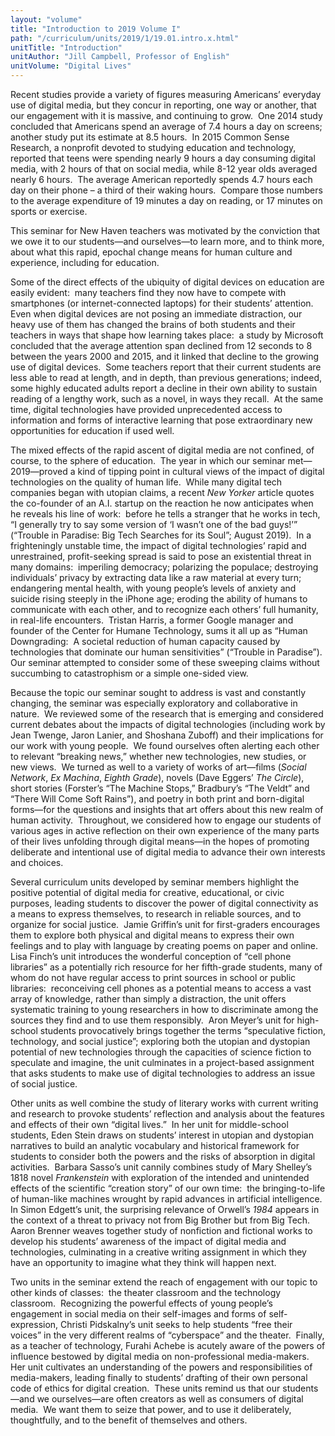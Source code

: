 ```yaml
---
layout: "volume"
title: "Introduction to 2019 Volume I"
path: "/curriculum/units/2019/1/19.01.intro.x.html"
unitTitle: "Introduction"
unitAuthor: "Jill Campbell, Professor of English"
unitVolume: "Digital Lives"
---
```

<main>
<p>Recent studies provide a variety of figures measuring Americans&rsquo; everyday use of digital media, but they concur in reporting, one way or another, that our engagement with it is massive, and continuing to grow.&nbsp; One 2014 study concluded that Americans spend an average of 7.4 hours a day on screens; another study put its estimate at 8.5 hours.&nbsp; In 2015 Common Sense Research, a nonprofit devoted to studying education and technology, reported that teens were spending nearly 9 hours a day consuming digital media, with 2 hours of that on social media, while 8-12 year old</span>s<span> averaged nearly 6 hours.&nbsp; The average American reportedly spends 4.7 hours each day on their phone &ndash; a third of their waking hours.&nbsp; Compare those numbers to the average expenditure of 19 minutes a day on reading, or 17 minutes on sports or exercise.&nbsp; </p>

<p>This seminar for New Haven teachers was motivated by the conviction that we owe it to our students&mdash;and ourselves&mdash;to learn more, and to think more, about what this rapid, epochal change means for human culture and experience, including for education.</p>

<p>Some of the direct effects of the ubiquity of digital devices on education are easily evident:&nbsp; many teachers find they now have to compete with smartphones (or internet-connected laptops) for their students&rsquo; attention.&nbsp; Even when digital devices are not posing an immediate distraction, our heavy use of them has changed the brains of both students and their teachers in ways that shape how learning takes place:&nbsp; a study by Microsoft concluded that the average attention span declined from 12 seconds to 8 between the years 2000 and 2015, and it linked that decline to the growing use of digital devices.&nbsp; Some teachers report that their current students are less able to read at length, and in depth, than previous generations; indeed, some highly educated adults report a decline in their own ability to sustain reading of a lengthy work, such as a novel, in ways they recall.&nbsp; At the same time, digital technologies have provided unprecedented access to information and forms of interactive learning that pose extraordinary new opportunities for education if used well.</p>

<p>The mixed effects of the rapid ascent of digital media are not confined, of course, to the sphere of education.&nbsp; The year in which our seminar met&mdash;2019&mdash;proved a kind of tipping point in cultural views of the impact of digital technologies on the quality of human life.&nbsp; While many digital tech companies began with utopian claims, a recent <em>New Yorker </em>article quotes the co-founder of an A.I. startup on the reaction he now anticipates when he reveals his line of work:&nbsp; before he tells a stranger that he works in tech, &ldquo;I generally try to say some version of &lsquo;I wasn&rsquo;t one of the bad guys!&rsquo;&rdquo; (&ldquo;Trouble in Paradise: Big Tech Searches for its Soul&rdquo;; August 2019).&nbsp; In a frighteningly unstable time, the impact of digital technologies&rsquo; rapid and unrestrained, profit-seeking spread is said to pose an existential threat in many domains:&nbsp; imperiling democracy; polarizing the populace; destroying individuals&rsquo; privacy by extracting data like a raw material at every turn; endangering mental health, with young people&rsquo;s levels of anxiety and suicide rising steeply in the iPhone age; eroding the ability of humans to communicate with each other, and to recognize each others&rsquo; full humanity, in real-life encounters.&nbsp; Tristan Harris, a former Google manager and founder of the Center for Humane Technology, sums it all up as &ldquo;Human Downgrading:&nbsp; A societal reduction of human capacity caused by technologies that dominate our human sensitivities&rdquo; (&ldquo;Trouble in Paradise&rdquo;).&nbsp; Our seminar attempted to consider some of these sweeping claims without succumbing to catastrophism or a simple one-sided view.&nbsp; </p>

<p>Because the topic our seminar sought to address is vast and constantly changing, the seminar was especially exploratory and collaborative in nature.&nbsp; We reviewed some of the research that is emerging and considered current debates about the impacts of digital technologies (including work by Jean Twenge, Jaron Lanier, and Shoshana Zuboff) and their implications for our work with young people.&nbsp; We found ourselves often alerting each other to relevant &ldquo;breaking news,&rdquo; whether new technologies, new studies, or new views.&nbsp; We turned as well to a variety of works of art&mdash;films (<em>Social Network</em>, <em>Ex Machina</em>, <em>Eighth Grade</em>), novels (Dave Eggers&rsquo; <em>The Circle</em>), short stories (Forster&rsquo;s &ldquo;The Machine Stops,&rdquo; Bradbury&rsquo;s &ldquo;The Veldt&rdquo; and &ldquo;There Will Come Soft Rains&rdquo;), and poetry in both print and born-digital forms&mdash;for the questions and insights that art offers about this new realm of human activity.&nbsp; Throughout, we considered how to engage our students of various ages in active reflection on their own experience of the many parts of their lives unfolding through digital means&mdash;in the hopes of promoting deliberate and intentional use of digital media to advance their own interests and choices.</p>

<p>Several curriculum units developed by seminar members highlight the positive potential of digital media for creative, educational, or civic purposes, leading students to discover the power of digital connectivity as a means to express themselves, to research in reliable sources, and to organize for social justice.&nbsp; Jamie Griffin&rsquo;s unit for first-graders encourages them to explore both physical and digital means to express their own feelings and to play with language by creating poems on paper and online.&nbsp; Lisa Finch&rsquo;s unit introduces the wonderful conception of &ldquo;cell phone libraries&rdquo; as a potentially rich resource for her fifth-grade students, many of whom do not have regular access to print sources in school or public libraries:&nbsp; reconceiving cell phones as a potential means to access a vast array of knowledge, rather than simply a distraction, the unit offers systematic training to young researchers in how to discriminate among the sources they find and to use them responsibly.&nbsp; Aron Meyer&rsquo;s unit for high-school students provocatively brings together the terms &ldquo;speculative fiction, technology, and social justice&rdquo;; exploring both the utopian and dystopian potential of new technologies through the capacities of science fiction to speculate and imagine, the unit culminates in a project-based assignment that asks students to make use of digital technologies to address an issue of social justice.</p>

<p>Other units as well combine the study of literary works with current writing and research to provoke students&rsquo; reflection and analysis about the features and effects of their own &ldquo;digital lives.&rdquo;&nbsp; In her unit for middle-school students, Eden Stein draws on students&rsquo; interest in utopian and dystopian narratives to build an analytic vocabulary and historical framework for students to consider both the powers and the risks of absorption in digital activities.&nbsp; Barbara Sasso&rsquo;s unit cannily combines study of Mary Shelley&rsquo;s 1818 novel <em>Frankenstein</em> with exploration of the intended and unintended effects of the scientific &ldquo;creation story&rdquo; of our own time:&nbsp; the bringing-to-life of human-like machines wrought by rapid advances in artificial intelligence.&nbsp; In Simon Edgett&rsquo;s unit, the surprising relevance of Orwell&rsquo;s <em>1984 </em>appears in the context of a threat to privacy not from Big Brother but from Big Tech.&nbsp; Aaron Brenner weaves together study of nonfiction and fictional works to develop his students&rsquo; awareness of the impact of digital media and technologies, culminating in a creative writing assignment in which they have an opportunity to imagine what they think will happen next.</p>

<p>Two units in the seminar extend the reach of engagement with our topic to other kinds of classes:&nbsp; the theater classroom and the technology classroom.&nbsp; Recognizing the powerful effects of young people&rsquo;s engagement in social media on their self-images and forms of self-expression, Christi Pidskalny&rsquo;s unit seeks to help students &ldquo;free their voices&rdquo; in the very different realms of &ldquo;cyberspace&rdquo; and the theater.&nbsp; Finally, as a teacher of technology, Furahi Achebe is acutely aware of the powers of influence bestowed by digital media on non-professional media-makers.&nbsp; Her unit cultivates an understanding of the powers and responsibilities of media-makers, leading finally to students&rsquo; drafting of their own personal code of ethics for digital creation.&nbsp; These units remind us that our students&mdash;and we ourselves&mdash;are often creators as well as consumers of digital media.&nbsp; We want them to seize that power, and to use it deliberately, thoughtfully, and to the benefit of themselves and others.</p>
</main>

